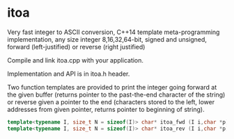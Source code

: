 # itoa
Very fast integer to ASCII conversion, C++14 template meta-programming implementation, any size integer 8,16,32,64-bit, signed and unsigned, forward (left-justified) or reverse (right justified)

Compile and link itoa.cpp with your application.

Implementation and API is in itoa.h header.

Two function templates are provided to print the integer going forward at the given buffer (returns pointer to the past-the-end character of the string) or reverse given a pointer to the end (characters stored to the left, lower addresses from given pointer, returns pointer to beginning of string).

```c++
template<typename I, size_t N = sizeof(I)> char* itoa_fwd (I i,char *p);
template<typename I, size_t N = sizeof(I)> char* itoa_rev (I i,char *p);
```
